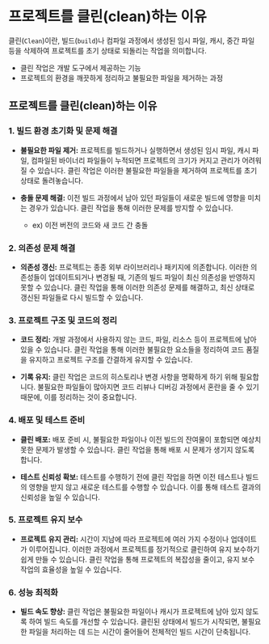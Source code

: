 # 프로젝트를 클린(clean)하는 이유

클린(`Clean`)이란, 빌드(`build`)나 컴파일 과정에서 생성된 임시 파일, 캐시, 중간 파일 등을 삭제하여 프로젝트를 초기 상태로 되돌리는 작업을 의미합니다.

- 클린 작업은 개발 도구에서 제공하는 기능
- 프로젝트의 환경을 깨끗하게 정리하고 불필요한 파일을 제거하는 과정

## 프로젝트를 클린(clean)하는 이유

### 1. 빌드 환경 초기화 및 문제 해결

- **불필요한 파일 제거:** 프로젝트를 빌드하거나 실행하면서 생성된 임시 파일, 캐시 파일, 컴파일된 바이너리 파일들이 누적되면 프로젝트의 크기가 커지고 관리가 어려워질 수 있습니다.
클린 작업은 이러한 불필요한 파일들을 제거하여 프로젝트를 초기 상태로 돌려놓습니다.

- **충돌 문제 해결:** 이전 빌드 과정에서 남아 있던 파일들이 새로운 빌드에 영향을 미치는 경우가 있습니다.
클린 작업을 통해 이러한 문제를 방지할 수 있습니다.
  - ex) 이전 버전의 코드와 새 코드 간 충돌

### 2. 의존성 문제 해결

- **의존성 갱신:** 프로젝트는 종종 외부 라이브러리나 패키지에 의존합니다. 이러한 의존성들이 업데이트되거나 변경될 때, 기존의 빌드 파일이 최신 의존성을 반영하지 못할 수 있습니다.
클린 작업을 통해 이러한 의존성 문제를 해결하고, 최신 상태로 갱신된 파일들로 다시 빌드할 수 있습니다.

### 3. 프로젝트 구조 및 코드의 정리

- **코드 정리:** 개발 과정에서 사용하지 않는 코드, 파일, 리소스 등이 프로젝트에 남아 있을 수 있습니다.
클린 작업을 통해 이러한 불필요한 요소들을 정리하여 코드 품질을 유지하고 프로젝트 구조를 간결하게 유지할 수 있습니다.

- **기록 유지:** 클린 작업은 코드의 히스토리나 변경 사항을 명확하게 하기 위해 필요합니다.
불필요한 파일들이 많아지면 코드 리뷰나 디버깅 과정에서 혼란을 줄 수 있기 때문에, 이를 정리하는 것이 중요합니다.

### 4. 배포 및 테스트 준비

- **클린 배포:** 배포 준비 시, 불필요한 파일이나 이전 빌드의 잔여물이 포함되면 예상치 못한 문제가 발생할 수 있습니다.
클린 작업을 통해 배포 시 문제가 생기지 않도록 합니다.

- **테스트 신뢰성 확보:** 테스트를 수행하기 전에 클린 작업을 하면 이전 테스트나 빌드의 영향을 받지 않고 새로운 테스트를 수행할 수 있습니다.
이를 통해 테스트 결과의 신뢰성을 높일 수 있습니다.

### 5. 프로젝트 유지 보수

- **프로젝트 유지 관리:** 시간이 지남에 따라 프로젝트에 여러 가지 수정이나 업데이트가 이루어집니다. 이러한 과정에서 프로젝트를 정기적으로 클린하여 유지 보수하기 쉽게 만들 수 있습니다.
클린 작업을 통해 프로젝트의 복잡성을 줄이고, 유지 보수 작업의 효율성을 높일 수 있습니다.

### 6. 성능 최적화

- **빌드 속도 향상:** 클린 작업은 불필요한 파일이나 캐시가 프로젝트에 남아 있지 않도록 하여 빌드 속도를 개선할 수 있습니다.
클린된 상태에서 빌드가 시작되면, 불필요한 파일을 처리하는 데 드는 시간이 줄어들어 전체적인 빌드 시간이 단축됩니다.
